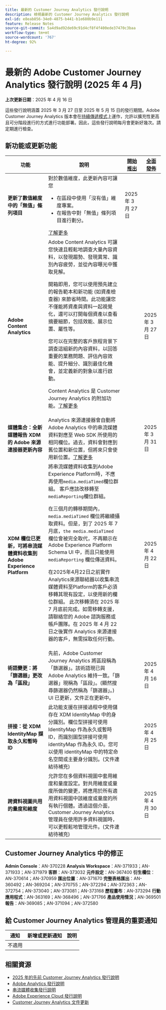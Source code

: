 ```yaml
---
title: 最新的 Customer Journey Analytics 發行說明
description: 檢視最新的 Customer Journey Analytics 發行說明
exl-id: e8eab856-34e0-4875-b441-b1e680b9e111
feature: Release Notes
source-git-commit: 5a4d9ad92de69c91d4cf8f4f400ede37470c3baa
workflow-type: tm+mt
source-wordcount: '767'
ht-degree: 92%

---
```


# 最新的 Adobe Customer Journey Analytics 發行說明 (2025 年 4 月)

**上次更新日期**：2025 年 4 月 16 日

這些發行說明涵蓋 2025 年 3 月 27 日至 2025 年 5 月 15 日的發行期間。Adobe Customer Journey Analytics 版本會在[持續傳遞模式](releases.md)上運作，允許以擴充性更高且可分階段進行的方式進行功能部署。因此，這些發行說明每月會更新好幾次。請定期進行檢查。

## 新功能或更新功能

| 功能 | 說明 | [開始推出](releases.md) | [全面發佈](releases.md) |
| ----------- | ---------- | ------- | ---- |
| **更新了數值維度中的「無值」條列項目** | 對於數值維度，此更新內容可讓您<ul><li>在區段中使用「沒有值」維度專案。</li><li>在報告中對「無值」條列項目進行劃分。</li></ul> [了解更多](https://experienceleague.adobe.com/zh-hant/docs/analytics-platform/using/cja-dataviews/component-settings/no-value-options#numeric) | 2025 年 3 月 27 日 |
| **Adobe Content Analytics** | Adobe Content Analytics 可讓您快速且輕鬆地調查大量內容資料，以發現趨勢、發現異常、識別內容疲勞，並從內容曝光中獲取見解。<p>開箱即用，您可以使用預先建立的報告範本和新功能 (如資產檢查器) 來節省時間。此功能讓您不僅能將資產與資料一起視覺化，還可以打開每個資產以查看摘要細節，包括效能、展示位置、屬性等。<p>您可以在完整的客戶旅程背景下調查這組新的內容資料，以回答重要的業務問題、評估內容效能、提升細分、識別最佳化機會，並定義新的對象以進行啟動。<p>Content Analytics 是 Customer Journey Analytics 的附加功能。[了解更多](https://experienceleague.adobe.com/zh-hant/docs/analytics-platform/using/content-analytics/content-analytics) |  | 2025 年 3 月 27 日 |
| **媒體集合：全新媒體報告 XDM 的 Adobe 來源連接器更新內容** | Analytics 來源連接器會自動將 Adobe Analytics 中的串流媒體資料對應至 Web SDK 所使用的相同欄位。過去，資料會對應到舊位置和新位置，但將來只會使用新位置。[了解更多](https://experienceleague.adobe.com/zh-hant/docs/analytics/implementation/aep-edge/xdm-var-mapping) |  | 2025 年 3 月 31 日 |
| **XDM 欄位已更新，可將串流媒體資料收集到 Adobe Experience Platform** | 將串流媒體資料收集到Adobe Experience Platform時，不應再使用`media.mediaTimed`欄位群組。 客戶應該改移轉至`mediaReporting`欄位群組。<p>在三個月的轉移期間內，`media.mediaTimed` 欄位將繼續攝取資料。但是，到了 2025 年 7 月底，`the media.mediaTimed` 欄位會被完全取代，不再顯示在 Adobe Experience Platform Schema UI 中，而且只能使用 `mediaReporting` 欄位傳送資料。<p>在2025年4月22日之前實作Analytics來源聯結器以收集串流媒體資料至Platform的客戶必須移轉其現有設定，以使用新的欄位群組。 此次移轉須在 2025 年 7 月底前完成。如需移轉支援，請聯絡您的 Adobe 諮詢服務或帳戶團隊。在 2025 年 4 月 22 日之後實作 Analytics 來源連接器的客戶，無需採取任何行動。 |  | 2025 年 4 月 22 日 |
| **術語變更：將「篩選器」更改為「區段」** | 先前，Adobe Customer Journey Analytics 將區段稱為「篩選器」。該術語現已與 Adobe Analytics 維持一致。「篩選器」現稱為「區段」。(顯然搜尋篩選器仍然稱為「篩選器」。) UI 已更新，文件正在更新中。 |  | 2025 年 4 月 16 日 |
| **拼接：從 XDM IdentityMap 擷取永久和暫時 ID** | 此功能支援在拼接過程中使用儲存在 XDM IdentityMap 中的身分識別。欄位型拼接可使用 IdentityMap 作為永久或暫時 ID，而識別圖型拼接可使用 identityMap 作為永久 ID。您可以使用 identityMap 中的特定命名空間或主要身分識別。(文件連結待補充) |  | 2025 年 4 月 25 日 |
| **跨資料視圖共用的量度和維度** | 允許您在多個資料視圖中套用維度和量度設定。對共用維度或量度所做的變更，將應用於所有適用資料視圖中該維度或量度的所有執行個體。透過這個介面，Customer Journey Analytics 管理員在使用許多資料視圖時，可以更輕鬆地管理元件。(文件連結待補充) |  | 2025 年 4 月 30 日 |


## Customer Journey Analytics 中的修正

**Admin Console**：AN-370228
**Analysis Workspace**：AN-371933；AN-371933；AN-371979
**客群**：AN-373032
**元件設定**：AN-367400
**衍生欄位**：AN-370614；AN-370959
**匯出位置**：AN-371670
**完整表格匯出**：AN-360492；AN-369204；AN-370755；AN-372294；AN-372363；AN-372754；AN-373040；AN-373081；AN-373168
**歷程畫布**：AN-373294
**行動應用程式**：AN-363169；AN-368496；AN-371766
**產品使用情況**；AN-369501
**報告**：AN-369085；AN-371094；AN-372580


## 給 Customer Journey Analytics 管理員的重要通知

| 通知 | 新增或更新通知 | 說明 |
| --- | --- | --- |
| 不適用 | | |

## 相關資源

* [2025 年的先前 Customer Journey Analytics 發行說明](/help/release-notes/2025.md)
* [Adobe Analytics 發行說明](https://experienceleague.adobe.com/docs/analytics/release-notes/latest.html?lang=zh-hant)
* [串流媒體收集發行說明](https://experienceleague.adobe.com/docs/media-analytics/using/additional-resources/release-notes.html?lang=zh-hant)
* [Adobe Experience Cloud 發行說明](https://experienceleague.adobe.com/docs/release-notes/experience-cloud/current.html?lang=zh-hant)
* [Customer Journey Analytics 文件更新](/help/release-notes/doc-changes.md)
